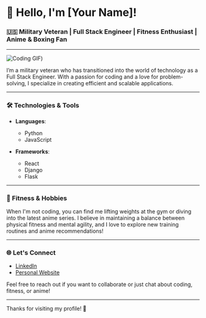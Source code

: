 # 👋 Hello, I'm [Your Name]!

### 🇺🇸 Military Veteran | Full Stack Engineer | Fitness Enthusiast | Anime & Boxing Fan

---

![Coding GIF](https://user-images.githubusercontent.com/74038190/212749447-bfb7e725-6987-49d9-ae85-2015e3e7cc41.gif))

I’m a military veteran who has transitioned into the world of technology as a Full Stack Engineer. With a passion for coding and a love for problem-solving, I specialize in creating efficient and scalable applications.

---

### 🛠️ Technologies & Tools

- **Languages**: 
  - Python
  - JavaScript

- **Frameworks**:
  - React
  - Django
  - Flask

---

### 💪 Fitness & Hobbies

When I'm not coding, you can find me lifting weights at the gym or diving into the latest anime series. I believe in maintaining a balance between physical fitness and mental agility, and I love to explore new training routines and anime recommendations!

---

### 🌐 Let's Connect

- [LinkedIn](https://www.linkedin.com/in/joseph-lauria/)
- [Personal Website](https://josephl17.github.io/)

Feel free to reach out if you want to collaborate or just chat about coding, fitness, or anime!

---

Thanks for visiting my profile! 🚀
